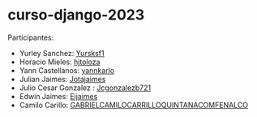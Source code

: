 # curso-django-2023

Participantes: 
- Yurley Sanchez: [Yursksf1](https://github.com/Yursksf1)
- Horacio Mieles: [hjtoloza](https://github.com/hjtoloza)
- Yann Castellanos: [yannkarlo](https://github.com/YannKarlo)
- Julian Jaimes: [Jotajaimes](https://github.com/Jotajaimes)
- Julio Cesar Gonzalez : [Jcgonzalezb721](https://github.com/Jcgonzalezb721)
- Edwin Jaimes: [Eijaimes](https://github.com/Eijaimes)
- Camilo Carillo: [GABRIELCAMILOCARRILLOQUINTANACOMFENALCO](https://github.com/GABRIELCAMILOCARRILLOQUINTANACOMFENALCO)
